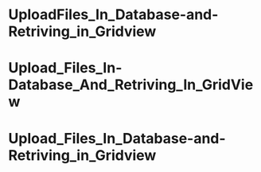 # UploadFiles_In_Database-and-Retriving_in_Gridview
# Upload_Files_In-Database_And_Retriving_In_GridView
# Upload_Files_In_Database-and-Retriving_in_Gridview
